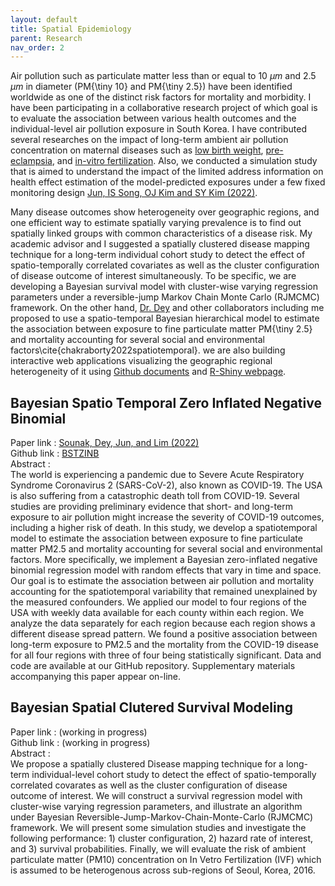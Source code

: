 ```yaml
---
layout: default
title: Spatial Epidemiology
parent: Research
nav_order: 2
---
```


Air pollution such as particulate matter less than or equal to 10 $\mu m$ and 2.5 $\mu m$ in diameter (PM{\tiny 10} and PM{\tiny 2.5}) have been identified worldwide as one of the distinct risk factors for mortality and morbidity. I have been participating in a collaborative research project of which goal is to evaluate the association between various health outcomes and the individual-level air pollution exposure in South Korea. I have contributed several researches on the impact of long-term ambient air pollution concentration on maternal diseases such as [low birth weight](https://doi.org/10.1186/s12884-019-2401-9), [pre-eclampsia](https://doi.org/10.1186/s12884-018-1982-z), and [in-vitro fertilization](https://doi.org/10.1093/humrep/dey076). Also, we conducted a simulation study that is aimed to understand the impact of the limited address information on health effect estimation of the model-predicted exposures under a few fixed monitoring design [Jun, IS Song, OJ Kim and SY Kim (2022)](https://doi.org/10.1038/s41370-022-00412-1).

Many disease outcomes show heterogeneity over geographic regions, and one efficient way to estimate spatially varying prevalence is to find out spatially linked groups with common characteristics of a disease risk. My academic advisor and I suggested a spatially clustered disease mapping technique for a long-term individual cohort study to detect the effect of spatio-temporally correlated covariates as well as the cluster configuration of disease outcome of interest simultaneously. To be specific, we are developing a Bayesian survival model with cluster-wise varying regression parameters under a reversible-jump Markov Chain Monte Carlo (RJMCMC) framework. On the other hand, [Dr. Dey](https://datascience.harvard.edu/people/tanujit-dey) and other collaborators including me proposed to use a spatio-temporal Bayesian hierarchical model to estimate the association between exposure to fine particulate matter PM{\tiny 2.5} and mortality accounting for several social and environmental factors\cite{chakraborty2022spatiotemporal}. we are also building interactive web applications visualizing the geographic regional heterogeneity of it using [Github documents](https://github.com/junpeea/COVID-PM-STZINB) and [R-Shiny webpage](https://sounakchakraborty.shinyapps.io/covid_final_interface_software_101026/). 

## Bayesian Spatio Temporal Zero Inflated Negative Binomial
Paper  link : [Sounak, Dey, Jun, and Lim (2022)](https://doi.org/10.1007/s13253-022-00487-1)\
Github link : [BSTZINB](https://github.com/junpeea/COVID-PM-STZINB)\
Abstract :\
The world is experiencing a pandemic due to Severe Acute Respiratory Syndrome Coronavirus 2 (SARS-CoV-2), also known as COVID-19. The USA is also suffering from a catastrophic death toll from COVID-19. Several studies are providing preliminary evidence that short- and long-term exposure to air pollution might increase the severity of COVID-19 outcomes, including a higher risk of death. In this study, we develop a spatiotemporal model to estimate the association between exposure to fine particulate matter PM2.5 and mortality accounting for several social and environmental factors. More specifically, we implement a Bayesian zero-inflated negative binomial regression model with random effects that vary in time and space. Our goal is to estimate the association between air pollution and mortality accounting for the spatiotemporal variability that remained unexplained by the measured confounders. We applied our model to four regions of the USA with weekly data available for each county within each region. We analyze the data separately for each region because each region shows a different disease spread pattern. We found a positive association between long-term exposure to PM2.5 and the mortality from the COVID-19 disease for all four regions with three of four being statistically significant. Data and code are available at our GitHub repository. Supplementary materials accompanying this paper appear on-line.

## Bayesian Spatial Clutered Survival Modeling
Paper  link : (working in progress)\
Github link : (working in progress)\
Abstract :\
We propose a spatially clustered Disease mapping technique for a long-term individual-level cohort study to detect the effect of spatio-temporally correlated covarates as well as the cluster configuration of disease outcome of interest. We will construct a survival regression model with cluster-wise varying regression parameters, and illustrate an algorithm under Bayesian Reversible-Jump-Markov-Chain-Monte-Carlo (RJMCMC) framework. We will present some simulation studies and investigate the following performance: 1) cluster configuration, 2) hazard rate of interest, and 3) survival probabilities. Finally, we will evaluate the risk of ambient particulate matter (PM10) concentration on In Vetro Fertilization (IVF) which is assumed to be heterogenous across sub-regions of Seoul, Korea, 2016.

